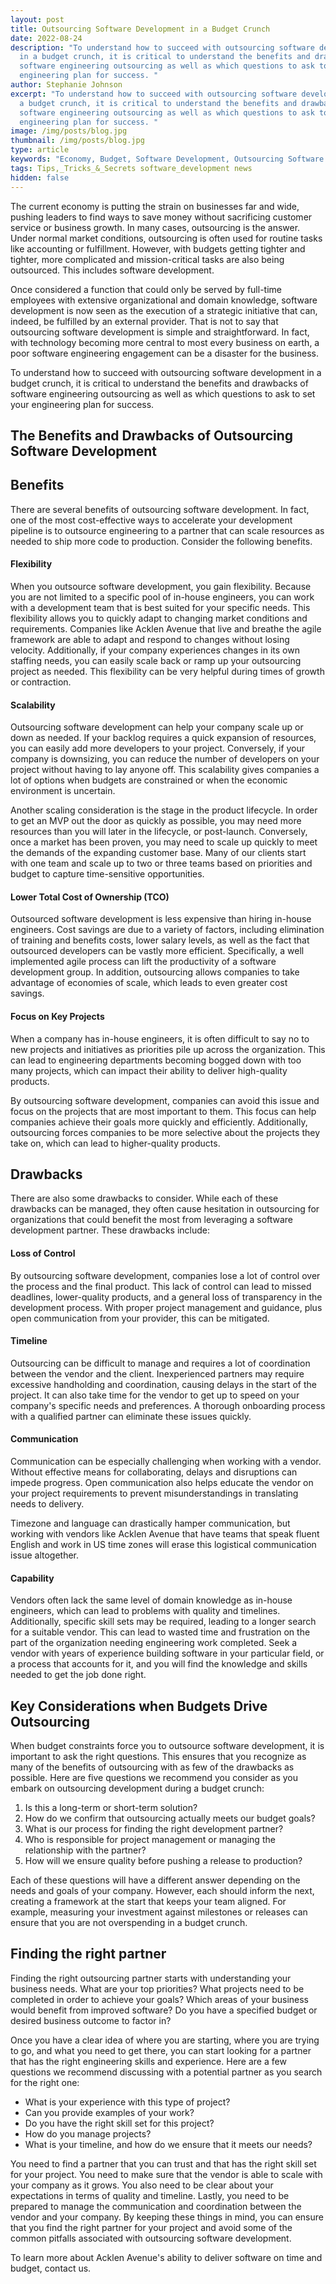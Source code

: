 ```yaml
---
layout: post
title: Outsourcing Software Development in a Budget Crunch
date: 2022-08-24
description: "To understand how to succeed with outsourcing software development
  in a budget crunch, it is critical to understand the benefits and drawbacks of
  software engineering outsourcing as well as which questions to ask to set your
  engineering plan for success. "
author: Stephanie Johnson
excerpt: "To understand how to succeed with outsourcing software development in
  a budget crunch, it is critical to understand the benefits and drawbacks of
  software engineering outsourcing as well as which questions to ask to set your
  engineering plan for success. "
image: /img/posts/blog.jpg
thumbnail: /img/posts/blog.jpg
type: article
keywords: "Economy, Budget, Software Development, Outsourcing Software Development, "
tags: Tips,_Tricks_&_Secrets software_development news
hidden: false
---
```

The current economy is putting the strain on businesses far and wide, pushing leaders to find ways to save money without sacrificing customer service or business growth. In many cases, outsourcing is the answer. Under normal market conditions, outsourcing is often used for routine tasks like accounting or fulfillment. However, with budgets getting tighter and tighter, more complicated and mission-critical tasks are also being outsourced. This includes software development.

Once considered a function that could only be served by full-time employees with extensive organizational and domain knowledge, software development is now seen as the execution of a strategic initiative that can, indeed, be fulfilled by an external provider. That is not to say that outsourcing software development is simple and straightforward. In fact, with technology becoming more central to most every business on earth, a poor software engineering engagement can be a disaster for the business. 

To understand how to succeed with outsourcing software development in a budget crunch, it is critical to understand the benefits and drawbacks of software engineering outsourcing as well as which questions to ask to set your engineering plan for success. 

## The Benefits and Drawbacks of Outsourcing Software Development



## Benefits

There are several benefits of outsourcing software development. In fact, one of the most cost-effective ways to accelerate your development pipeline is to outsource engineering to a partner that can scale resources as needed to ship more code to production. Consider the following benefits.

#### **Flexibility**

When you outsource software development, you gain flexibility. Because you are not limited to a specific pool of in-house engineers, you can work with a development team that is best suited for your specific needs. This flexibility allows you to quickly adapt to changing market conditions and requirements. Companies like Acklen Avenue that live and breathe the agile framework are able to adapt and respond to changes without losing velocity. Additionally, if your company experiences changes in its own staffing needs, you can easily scale back or ramp up your outsourcing project as needed. This flexibility can be very helpful during times of growth or contraction.

#### **Scalability**

Outsourcing software development can help your company scale up or down as needed. If your backlog requires a quick expansion of resources, you can easily add more developers to your project. Conversely, if your company is downsizing, you can reduce the number of developers on your project without having to lay anyone off. This scalability gives companies a lot of options when budgets are constrained or when the economic environment is uncertain.

Another scaling consideration is the stage in the product lifecycle. In order to get an MVP out the door as quickly as possible, you may need more resources than you will later in the lifecycle, or post-launch. Conversely, once a market has been proven, you may need to scale up quickly to meet the demands of the expanding customer base. Many of our clients start with one team and scale up to two or three teams based on priorities and budget to capture time-sensitive opportunities. 

#### **Lower Total Cost of Ownership (TCO)**

Outsourced software development is less expensive than hiring in-house engineers. Cost savings are due to a variety of factors, including elimination of training and benefits costs, lower salary levels, as well as the fact that outsourced developers can be vastly more efficient. Specifically, a well implemented agile process can lift the productivity of a software development group. In addition, outsourcing allows companies to take advantage of economies of scale, which leads to even greater cost savings. 

#### **Focus on Key Projects**

When a company has in-house engineers, it is often difficult to say no to new projects and initiatives as priorities pile up across the organization. This can lead to engineering departments becoming bogged down with too many projects, which can impact their ability to deliver high-quality products.

By outsourcing software development, companies can avoid this issue and focus on the projects that are most important to them. This focus can help companies achieve their goals more quickly and efficiently. Additionally, outsourcing forces companies to be more selective about the projects they take on, which can lead to higher-quality products.

## Drawbacks

There are also some drawbacks to consider. While each of these drawbacks can be managed, they often cause hesitation in outsourcing for organizations that could benefit the most from leveraging a software development partner. These drawbacks include:

#### **Loss of Control**

By outsourcing software development, companies lose a lot of control over the process and the final product. This lack of control can lead to missed deadlines, lower-quality products, and a general loss of transparency in the development process. With proper project management and guidance, plus open communication from your provider, this can be mitigated. 

#### **Timeline**

Outsourcing can be difficult to manage and requires a lot of coordination between the vendor and the client. Inexperienced partners may require excessive handholding and coordination, causing delays in the start of the project. It can also take time for the vendor to get up to speed on your company's specific needs and preferences. A thorough onboarding process with a qualified partner can eliminate these issues quickly. 

#### **Communication** 

Communication can be especially challenging when working with a vendor. Without effective means for collaborating, delays and disruptions can impede progress. Open communication also helps educate the vendor on your project requirements to prevent misunderstandings in translating needs to delivery. 

Timezone and language can drastically hamper communication, but working with vendors like Acklen Avenue that have teams that speak fluent English and work in US time zones will erase this logistical communication issue altogether. 

#### **Capability**

Vendors often lack the same level of domain knowledge as in-house engineers, which can lead to problems with quality and timelines. Additionally, specific skill sets may be required, leading to a longer search for a suitable vendor. This can lead to wasted time and frustration on the part of the organization needing engineering work completed. Seek a vendor with years of experience building software in your particular field, or a process that accounts for it, and you will find the knowledge and skills needed to get the job done right.



## Key Considerations when Budgets Drive Outsourcing

When budget constraints force you to outsource software development, it is important to ask the right questions. This ensures that you recognize as many of the benefits of outsourcing with as few of the drawbacks as possible. Here are five questions we recommend you consider as you embark on outsourcing development during a budget crunch:

1. Is this a long-term or short-term solution?
2. How do we confirm that outsourcing actually meets our budget goals?
3. What is our process for finding the right development partner?
4. Who is responsible for project management or managing the relationship with the partner?
5. How will we ensure quality before pushing a release to production?

Each of these questions will have a different answer depending on the needs and goals of your company. However, each should inform the next, creating a framework at the start that keeps your team aligned. For example, measuring your investment against milestones or releases can ensure that you are not overspending in a budget crunch. 

## Finding the right partner

Finding the right outsourcing partner starts with understanding your business needs. What are your top priorities? What projects need to be completed in order to achieve your goals? Which areas of your business would benefit from improved software? Do you have a specified budget or desired business outcome to factor in?

Once you have a clear idea of where you are starting, where you are trying to go, and what you need to get there, you can start looking for a partner that has the right engineering skills and experience. Here are a few questions we recommend discussing with a potential partner as you search for the right one:

* What is your experience with this type of project?
* Can you provide examples of your work?
* Do you have the right skill set for this project?
* How do you manage projects?
* What is your timeline, and how do we ensure that it meets our needs?

You need to find a partner that you can trust and that has the right skill set for your project. You need to make sure that the vendor is able to scale with your company as it grows. You also need to be clear about your expectations in terms of quality and timeline. Lastly, you need to be prepared to manage the communication and coordination between the vendor and your company. By keeping these things in mind, you can ensure that you find the right partner for your project and avoid some of the common pitfalls associated with outsourcing software development. 

To learn more about Acklen Avenue's ability to deliver software on time and budget, contact us.